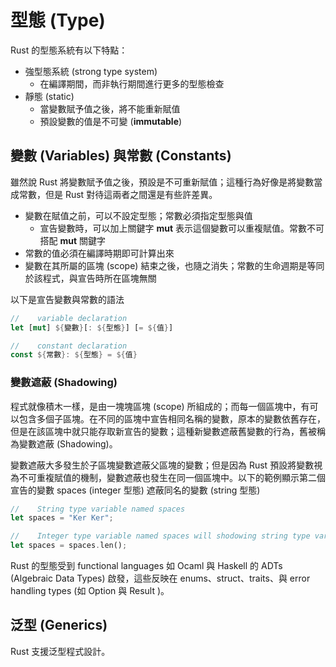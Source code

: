 # 型態 (Type)

Rust 的型態系統有以下特點：

- 強型態系統 (strong type system)
    - 在編譯期間，而非執行期間進行更多的型態檢查
- 靜態 (static)
    - 當變數賦予值之後，將不能重新賦值
	- 預設變數的值是不可變 (**immutable**)


## 變數 (Variables) 與常數 (Constants)

雖然說 Rust 將變數賦予值之後，預設是不可重新賦值；這種行為好像是將變數當成常數，但是 Rust 對待這兩者之間還是有些許差異。

- 變數在賦值之前，可以不設定型態；常數必須指定型態與值
    - 宣告變數時，可以加上關鍵字 **mut** 表示這個變數可以重複賦值。常數不可搭配 **mut** 關鍵字
- 常數的值必須在編譯時期即可計算出來
- 變數在其所屬的區塊 (scope) 結束之後，也隨之消失；常數的生命週期是等同於該程式，與宣告時所在區塊無關

以下是宣告變數與常數的語法
```rust
//    variable declaration
let [mut] ${變數}[: ${型態}] [= ${值}]

//    constant declaration
const ${常數}: ${型態} = ${值}
```

### 變數遮蔽 (Shadowing)

程式就像積木一樣，是由一塊塊區塊 (scope) 所組成的；而每一個區塊中，有可以包含多個子區塊。在不同的區塊中宣告相同名稱的變數，原本的變數依舊存在，但是在該區塊中就只能存取新宣告的變數；這種新變數遮蔽舊變數的行為，舊被稱為變數遮蔽 (Shadowing)。

變數遮蔽大多發生於子區塊變數遮蔽父區塊的變數；但是因為 Rust 預設將變數視為不可重複賦值的機制，變數遮蔽也發生在同一個區塊中。以下的範例顯示第二個宣告的變數 spaces (integer 型態) 遮蔽同名的變數 (string 型態)

```rust
//    String type variable named spaces
let spaces = "Ker Ker";

//    Integer type variable named spaces will shodowing string type variable
let spaces = spaces.len();
```



Rust 的型態受到 functional languages 如 Ocaml 與 Haskell 的 ADTs (Algebraic Data Types) 啟發，這些反映在 enums、struct、traits、與 error handling types (如 Option 與 Result )。


## 泛型 (Generics)

Rust 支援泛型程式設計。




